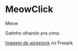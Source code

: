 # MeowClick
 Meow

Gatinho olhando pra cima:

<a href="https://br.freepik.com/fotos-gratis/close-de-um-gatinho-ruivo-fofo-olhando-para-a-camera-isolada-em-uma-parede-branca_17245761.htm#query=cat&position=17&from_view=search&track=sph">Imagem de wirestock</a> no Freepik

